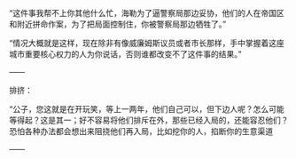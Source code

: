 “这件事我帮不上你其他什么忙，海勒为了逼警察局那边妥协，他们的人在帝国区和附近拼命作案，为了把局面控制住，你被警察局那边牺牲了。”

“情况大概就是这样，现在除非有像威廉姆斯议员或者市长那样，手中掌握着这座城市重要核心权力的人为你说话，否则谁都改变不了这件事的结果。”

——

排挤：

“公子，您这就是在开玩笑，等上一两年，他们自己可以，但下边人呢？怎么可能等得起？这是其一；好不容易将他们排斥在外，那些已经入局的，还能容忍他们？恐怕各种办法都会想出来阻挠他们再入局，比如挖你的人，掐断你的生意渠道

——

